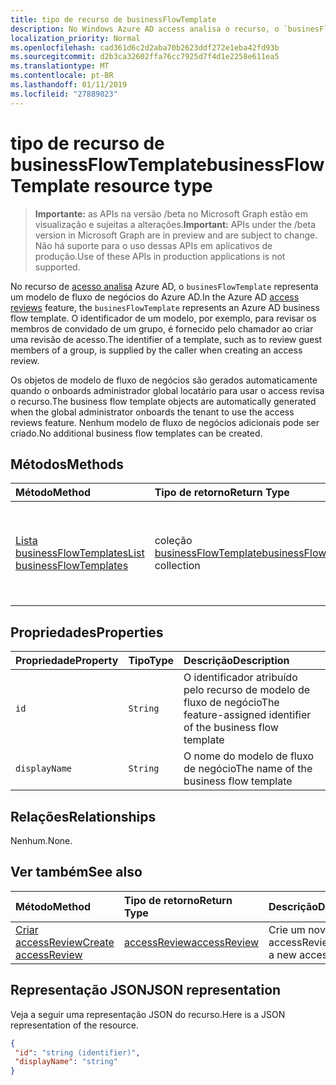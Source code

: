 ```yaml
---
title: tipo de recurso de businessFlowTemplate
description: No Windows Azure AD access analisa o recurso, o `businesFlowTemplate` representa um modelo de fluxo de negócios do Azure AD. O identificador de um modelo, por exemplo, para revisar os membros de convidado de um grupo, é fornecido pelo chamador ao criar uma revisão de acesso.
localization_priority: Normal
ms.openlocfilehash: cad361d6c2d2aba70b2623ddf272e1eba42fd93b
ms.sourcegitcommit: d2b3ca32602ffa76cc7925d7f4d1e2258e611ea5
ms.translationtype: MT
ms.contentlocale: pt-BR
ms.lasthandoff: 01/11/2019
ms.locfileid: "27889023"
---
```

# <a name="businessflowtemplate-resource-type"></a><span data-ttu-id="0ac2b-104">tipo de recurso de businessFlowTemplate</span><span class="sxs-lookup"><span data-stu-id="0ac2b-104">businessFlowTemplate resource type</span></span>

> <span data-ttu-id="0ac2b-105">**Importante:** as APIs na versão /beta no Microsoft Graph estão em visualização e sujeitas a alterações.</span><span class="sxs-lookup"><span data-stu-id="0ac2b-105">**Important:** APIs under the /beta version in Microsoft Graph are in preview and are subject to change.</span></span> <span data-ttu-id="0ac2b-106">Não há suporte para o uso dessas APIs em aplicativos de produção.</span><span class="sxs-lookup"><span data-stu-id="0ac2b-106">Use of these APIs in production applications is not supported.</span></span>

<span data-ttu-id="0ac2b-107">No recurso de [acesso analisa](accessreviews-root.md) Azure AD, o `businesFlowTemplate` representa um modelo de fluxo de negócios do Azure AD.</span><span class="sxs-lookup"><span data-stu-id="0ac2b-107">In the Azure AD [access reviews](accessreviews-root.md) feature, the `businesFlowTemplate` represents an Azure AD business flow template.</span></span> <span data-ttu-id="0ac2b-108">O identificador de um modelo, por exemplo, para revisar os membros de convidado de um grupo, é fornecido pelo chamador ao criar uma revisão de acesso.</span><span class="sxs-lookup"><span data-stu-id="0ac2b-108">The identifier of a template, such as to review guest members of a group, is supplied by the caller when creating an access review.</span></span>

<span data-ttu-id="0ac2b-109">Os objetos de modelo de fluxo de negócios são gerados automaticamente quando o onboards administrador global locatário para usar o access revisa o recurso.</span><span class="sxs-lookup"><span data-stu-id="0ac2b-109">The business flow template objects are automatically generated when the global administrator onboards the tenant to use the access reviews feature.</span></span>  <span data-ttu-id="0ac2b-110">Nenhum modelo de fluxo de negócios adicionais pode ser criado.</span><span class="sxs-lookup"><span data-stu-id="0ac2b-110">No additional business flow templates can be created.</span></span>


## <a name="methods"></a><span data-ttu-id="0ac2b-111">Métodos</span><span class="sxs-lookup"><span data-stu-id="0ac2b-111">Methods</span></span>

| <span data-ttu-id="0ac2b-112">Método</span><span class="sxs-lookup"><span data-stu-id="0ac2b-112">Method</span></span>           | <span data-ttu-id="0ac2b-113">Tipo de retorno</span><span class="sxs-lookup"><span data-stu-id="0ac2b-113">Return Type</span></span>    |<span data-ttu-id="0ac2b-114">Descrição</span><span class="sxs-lookup"><span data-stu-id="0ac2b-114">Description</span></span>|
|:---------------|:--------|:----------|
|[<span data-ttu-id="0ac2b-115">Lista businessFlowTemplates</span><span class="sxs-lookup"><span data-stu-id="0ac2b-115">List businessFlowTemplates</span></span>](../api/businessflowtemplate-list.md) | <span data-ttu-id="0ac2b-116">coleção [businessFlowTemplate](businessflowtemplate.md)</span><span class="sxs-lookup"><span data-stu-id="0ac2b-116">[businessFlowTemplate](businessflowtemplate.md) collection</span></span>| <span data-ttu-id="0ac2b-117">Obtenha os modelos de fluxo de negócios apropriado para acessar as revisões.</span><span class="sxs-lookup"><span data-stu-id="0ac2b-117">Get the business flow templates appropriate to access reviews.</span></span>|

## <a name="properties"></a><span data-ttu-id="0ac2b-118">Propriedades</span><span class="sxs-lookup"><span data-stu-id="0ac2b-118">Properties</span></span>
| <span data-ttu-id="0ac2b-119">Propriedade</span><span class="sxs-lookup"><span data-stu-id="0ac2b-119">Property</span></span>     | <span data-ttu-id="0ac2b-120">Tipo</span><span class="sxs-lookup"><span data-stu-id="0ac2b-120">Type</span></span>   |<span data-ttu-id="0ac2b-121">Descrição</span><span class="sxs-lookup"><span data-stu-id="0ac2b-121">Description</span></span>|
|:---------------|:--------|:----------|
| `id`                     |`String`                | <span data-ttu-id="0ac2b-122">O identificador atribuído pelo recurso de modelo de fluxo de negócio</span><span class="sxs-lookup"><span data-stu-id="0ac2b-122">The feature-assigned identifier of the business flow template</span></span>                                      |
| `displayName`            |`String`                | <span data-ttu-id="0ac2b-123">O nome do modelo de fluxo de negócio</span><span class="sxs-lookup"><span data-stu-id="0ac2b-123">The name of the business flow template</span></span>                                                             |


## <a name="relationships"></a><span data-ttu-id="0ac2b-124">Relações</span><span class="sxs-lookup"><span data-stu-id="0ac2b-124">Relationships</span></span>

<span data-ttu-id="0ac2b-125">Nenhum.</span><span class="sxs-lookup"><span data-stu-id="0ac2b-125">None.</span></span>

## <a name="see-also"></a><span data-ttu-id="0ac2b-126">Ver também</span><span class="sxs-lookup"><span data-stu-id="0ac2b-126">See also</span></span>

| <span data-ttu-id="0ac2b-127">Método</span><span class="sxs-lookup"><span data-stu-id="0ac2b-127">Method</span></span>           | <span data-ttu-id="0ac2b-128">Tipo de retorno</span><span class="sxs-lookup"><span data-stu-id="0ac2b-128">Return Type</span></span>    |<span data-ttu-id="0ac2b-129">Descrição</span><span class="sxs-lookup"><span data-stu-id="0ac2b-129">Description</span></span>|
|:---------------|:--------|:----------|
|[<span data-ttu-id="0ac2b-130">Criar accessReview</span><span class="sxs-lookup"><span data-stu-id="0ac2b-130">Create accessReview</span></span>](../api/accessreview-create.md) | [<span data-ttu-id="0ac2b-131">accessReview</span><span class="sxs-lookup"><span data-stu-id="0ac2b-131">accessReview</span></span>](accessreview.md) |   <span data-ttu-id="0ac2b-132">Crie um novo accessReview.</span><span class="sxs-lookup"><span data-stu-id="0ac2b-132">Create a new accessReview.</span></span> |


## <a name="json-representation"></a><span data-ttu-id="0ac2b-133">Representação JSON</span><span class="sxs-lookup"><span data-stu-id="0ac2b-133">JSON representation</span></span>

<span data-ttu-id="0ac2b-134">Veja a seguir uma representação JSON do recurso.</span><span class="sxs-lookup"><span data-stu-id="0ac2b-134">Here is a JSON representation of the resource.</span></span>

<!-- {
  "blockType": "resource",
  "optionalProperties": [

  ],
  "@odata.type": "microsoft.graph.businessFlowTemplate"
}-->

```json
{
 "id": "string (identifier)",
 "displayName": "string"
}

```

<!-- {
  "type": "#page.annotation",
  "description": "businessFlowTemplate resource",
  "keywords": "",
  "section": "documentation",
  "tocPath": ""
}-->
